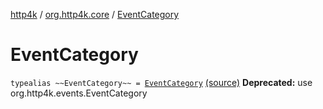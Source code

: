 [http4k](../index.md) / [org.http4k.core](index.md) / [EventCategory](./-event-category.md)

# EventCategory

`typealias ~~EventCategory~~ = `[`EventCategory`](../org.http4k.events/-event-category/index.md) [(source)](https://github.com/http4k/http4k/blob/master/http4k-core/src/main/kotlin/org/http4k/core/deprecatedCore.kt#L12)
**Deprecated:** use org.http4k.events.EventCategory

